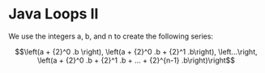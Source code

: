 # Java Loops II

We use the integers a, b, and n to create the following series:

```math
\left(a + {2}^0 .b \right), \left(a + {2}^0 .b + {2}^1 .b\right), \left...\right, \left(a + {2}^0 .b + {2}^1 .b + ... + {2}^{n-1} .b\right)\right
```
